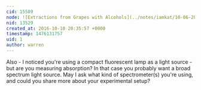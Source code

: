 ```yaml
---
cid: 15589
node: ![Extractions from Grapes with Alcohols](../notes/iamkat/10-06-2016/extractions-from-grapes-with-alcohols)
nid: 13529
created_at: 2016-10-10 20:35:57 +0000
timestamp: 1476131757
uid: 1
author: warren
---
```


Also - I noticed you're using a compact fluorescent lamp as a light source - but are you measuring absorption? In that case you probably want a broad spectrum light source. May I ask what kind of spectrometer(s) you're using, and could you share more about your experimental setup?